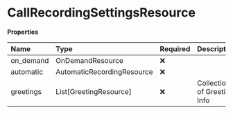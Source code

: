 # CallRecordingSettingsResource

**Properties**

| Name      | Type                       | Required | Description                 |
| :-------- | :------------------------- | :------- | :-------------------------- |
| on_demand | OnDemandResource           | ❌       |                             |
| automatic | AutomaticRecordingResource | ❌       |                             |
| greetings | List[GreetingResource]     | ❌       | Collection of Greeting Info |

<!-- This file was generated by liblab | https://liblab.com/ -->
